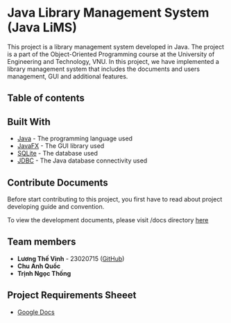 # Java Library Management System (Java LiMS)

This project is a library management system developed in Java. The project is a part of the Object-Oriented Programming course at the University of Engineering and Technology, VNU. In this project, we have implemented a library management system that includes the documents and users management, GUI and additional features.

## Table of contents

## Built With

- [Java](https://www.java.com/en/) - The programming language used
- [JavaFX](https://openjfx.io/) - The GUI library used
- [SQLite](https://www.sqlite.org/index.html) - The database used
- [JDBC](https://www.oracle.com/java/technologies/jdbc.html) - The Java database connectivity used

## Contribute Documents

Before start contributing to this project, you first have to read about project developing guide and convention.

To view the development documents, please visit /docs directory [here](./docs/development.md)

## Team members

- **Lương Thế Vinh** - 23020715 ([GitHub](https://github.com/lgthevinh))
- **Chu Anh Quốc**
- **Trịnh Ngọc Thống**

## Project Requirements Sheeet

- [Google Docs]([https://google.com](https://docs.google.com/spreadsheets/d/1KPrj80LEh6aZJvNF8xq1esvCk0cKNqM22anU3czhD0Q/edit?gid=0#gid=0))
